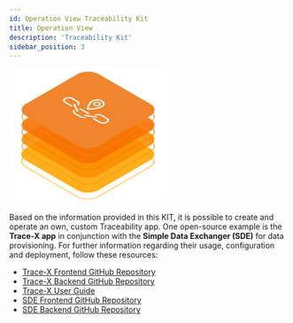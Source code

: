 ```yaml
---
id: Operation View Traceability Kit
title: Operation View
description: 'Traceability Kit'
sidebar_position: 3
---
```


![Traceability kit banner](../../../static/img/doc-traceability_header-minified.png)

<!--
Documentation of the Kit.
-->

Based on the information provided in this KIT, it is possible to create and operate an own, custom
Traceability app. One open-source example is the **Trace-X app** in conjunction with the **Simple
Data Exchanger (SDE)** for data provisioning. For further information regarding
their usage, configuration and deployment, follow these resources:

- [Trace-X Frontend GitHub Repository](https://github.com/eclipse-tractusx/traceability-foss)
- [Trace-X Backend GitHub Repository](https://github.com/eclipse-tractusx/traceability-foss-backend)
- [Trace-X User Guide](https://github.com/eclipse-tractusx/traceability-foss/blob/main/docs/user-guide.md)
- [SDE Frontend GitHub Repository](https://github.com/eclipse-tractusx/dft-frontend)
- [SDE Backend GitHub Repository](https://github.com/eclipse-tractusx/dft-backend)
